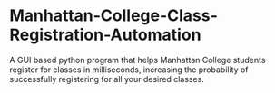 # Manhattan-College-Class-Registration-Automation
A GUI based python program that helps Manhattan College students register for classes in milliseconds, increasing the probability of successfully registering for all your desired classes.
